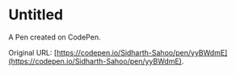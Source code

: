 # Untitled

A Pen created on CodePen.

Original URL: [https://codepen.io/Sidharth-Sahoo/pen/yyBWdmE](https://codepen.io/Sidharth-Sahoo/pen/yyBWdmE).

